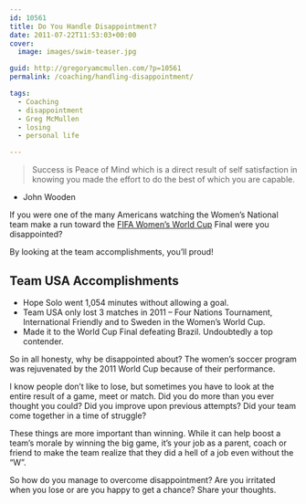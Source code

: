 ```yaml
---
id: 10561
title: Do You Handle Disappointment?
date: 2011-07-22T11:53:03+00:00
cover:
  image: images/swim-teaser.jpg

guid: http://gregoryamcmullen.com/?p=10561
permalink: /coaching/handling-disappointment/

tags:
  - Coaching
  - disappointment
  - Greg McMullen
  - losing
  - personal life

---
```

> Success is Peace of Mind which is a direct result of self satisfaction in knowing you made the effort to do the best of which you are capable.
  - John Wooden

If you were one of the many Americans watching the Women&#8217;s National team make a run toward the <a title="FIFA Women's World Cup" href="http://www.fifa.com/womensworldcup/index.html">FIFA Women&#8217;s World Cup</a> Final were you disappointed?

By looking at the team accomplishments, you&#8217;ll proud!

## Team USA Accomplishments

  * Hope Solo went 1,054 minutes without allowing a goal.
  * Team USA only lost 3 matches in 2011 &#8211; Four Nations Tournament, International Friendly and to Sweden in the Women&#8217;s World Cup.
  * Made it to the World Cup Final defeating Brazil. Undoubtedly a top contender.

So in all honesty, why be disappointed about? The women&#8217;s soccer program was rejuvenated by the 2011 World Cup because of their performance.

I know people don&#8217;t like to lose, but sometimes you have to look at the entire result of a game, meet or match. Did you do more than you ever thought you could? Did you improve upon previous attempts? Did your team come together in a time of struggle?

These things are more important than winning. While it can help boost a team&#8217;s morale by winning the big game, it&#8217;s your job as a parent, coach or friend to make the team realize that they did a hell of a job even without the &#8220;W&#8221;.

So how do you manage to overcome disappointment? Are you irritated when you lose or are you happy to get a chance? Share your thoughts.
